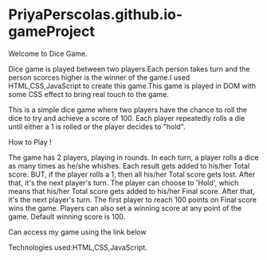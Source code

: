 # PriyaPerscolas.github.io-gameProject

Welcome to Dice Game.

Dice game is played between two players.Each person takes turn and the person scorces higher is the winner of the game.I used HTML,CSS,JavaScript to create this game.This game is played in DOM with some CSS effect to bring real touch to the game.

This is a simple dice game where two players have the chance to roll the dice to try and achieve a score of 100. Each player repeatedly rolls a die until either a 1 is rolled or the player decides to "hold".

How to Play !

The game has 2 players, playing in rounds.
In each turn, a player rolls a dice as many times as he/she whishes. Each result gets added to his/her Total score.
BUT, if the player rolls a 1, then all his/her Total score gets lost. After that, it's the next player's turn.
The player can choose to 'Hold', which means that his/her Total score gets added to his/her Final score. After that, it's the next player's turn.
The first player to reach 100 points on Final score wins the game.
Players can also set a winning score at any point of the game.
Default winning score is 100.

Can access my game using the link below 

Technologies used:HTML,CSS,JavaScript.


